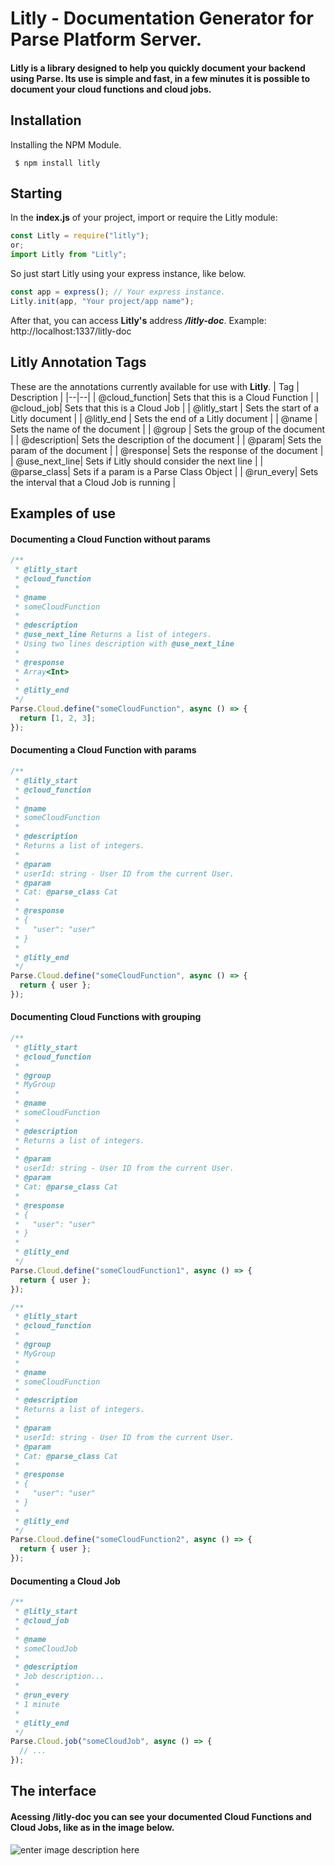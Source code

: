 # Litly - Documentation Generator for Parse Platform Server.

#### Litly is a library designed to help you quickly document your backend using Parse. Its use is simple and fast, in a few minutes it is possible to document your cloud functions and cloud jobs.

## Installation

Installing the NPM Module.

```shell script
 $ npm install litly
```

## Starting

In the **index.js** of your project, import or require the Litly module:

```js
const Litly = require("litly");
or;
import Litly from "Litly";
```

So just start Litly using your express instance, like below.

```js
const app = express(); // Your express instance.
Litly.init(app, "Your project/app name");
```

After that, you can access **Litly's** address **_/litly-doc_**.
Example: http://localhost:1337/litly-doc

## Litly Annotation Tags

These are the annotations currently available for use with **Litly**.
| Tag | Description |
|--|--|
| @cloud_function| Sets that this is a Cloud Function |
| @cloud_job| Sets that this is a Cloud Job |
| @litly_start | Sets the start of a Litly document |
| @litly_end | Sets the end of a Litly document |
| @name | Sets the name of the document |
| @group | Sets the group of the document |
| @description| Sets the description of the document |
| @param| Sets the param of the document |
| @response| Sets the response of the document |
| @use_next_line| Sets if Litly should consider the next line |
| @parse_class| Sets if a param is a Parse Class Object |
| @run_every| Sets the interval that a Cloud Job is running |

## Examples of use

#### Documenting a Cloud Function without params

```js
/**
 * @litly_start
 * @cloud_function
 *
 * @name
 * someCloudFunction
 *
 * @description
 * @use_next_line Returns a list of integers.
 * Using two lines description with @use_next_line
 *
 * @response
 * Array<Int>
 *
 * @litly_end
 */
Parse.Cloud.define("someCloudFunction", async () => {
  return [1, 2, 3];
});
```

#### Documenting a Cloud Function with params

```js
/**
 * @litly_start
 * @cloud_function
 *
 * @name
 * someCloudFunction
 *
 * @description
 * Returns a list of integers.
 *
 * @param
 * userId: string - User ID from the current User.
 * @param
 * Cat: @parse_class Cat
 *
 * @response
 * {
 *   "user": "user"
 * }
 *
 * @litly_end
 */
Parse.Cloud.define("someCloudFunction", async () => {
  return { user };
});
```

#### Documenting Cloud Functions with grouping

```js
/**
 * @litly_start
 * @cloud_function
 *
 * @group
 * MyGroup
 *
 * @name
 * someCloudFunction
 *
 * @description
 * Returns a list of integers.
 *
 * @param
 * userId: string - User ID from the current User.
 * @param
 * Cat: @parse_class Cat
 *
 * @response
 * {
 *   "user": "user"
 * }
 *
 * @litly_end
 */
Parse.Cloud.define("someCloudFunction1", async () => {
  return { user };
});

/**
 * @litly_start
 * @cloud_function
 *
 * @group
 * MyGroup
 *
 * @name
 * someCloudFunction
 *
 * @description
 * Returns a list of integers.
 *
 * @param
 * userId: string - User ID from the current User.
 * @param
 * Cat: @parse_class Cat
 *
 * @response
 * {
 *   "user": "user"
 * }
 *
 * @litly_end
 */
Parse.Cloud.define("someCloudFunction2", async () => {
  return { user };
});
```

#### Documenting a Cloud Job

```js
/**
 * @litly_start
 * @cloud_job
 *
 * @name
 * someCloudJob
 *
 * @description
 * Job description...
 *
 * @run_every
 * 1 minute
 *
 * @litly_end
 */
Parse.Cloud.job("someCloudJob", async () => {
  // ...
});
```

## The interface

#### Acessing /litly-doc you can see your documented Cloud Functions and Cloud Jobs, like as in the image below.

![enter image description here](https://i.ibb.co/tK4y1TB/download.png)
